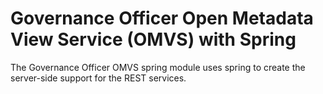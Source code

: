 <!-- SPDX-License-Identifier: Apache-2.0 -->
<!-- Copyright Contributors to the ODPi Egeria project.  -->

# Governance Officer Open Metadata View Service (OMVS) with Spring

The Governance Officer OMVS spring module uses spring to create the server-side support for the REST services.
